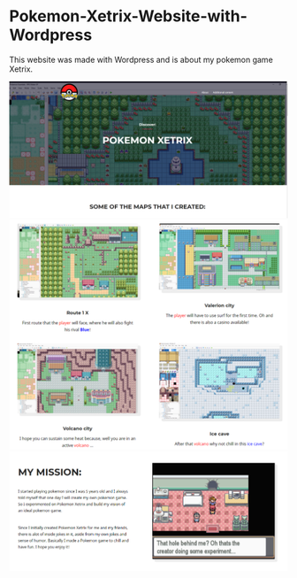 # Pokemon-Xetrix-Website-with-Wordpress
This website was made with Wordpress and is about my pokemon game Xetrix.


![Pokemon Xetrix screenshot 1](https://github.com/chadihoneine/Pokemon-Xetrix-Website-with-Wordpress/blob/main/pokemon-xetrix-screenshot-1.png?raw=true)
![Pokemon Xetrix screenshot 2](https://github.com/chadihoneine/Pokemon-Xetrix-Website-with-Wordpress/blob/main/pokemon-xetrix-screenshot-2.png?raw=true)
![Pokemon Xetrix screenshot 3](https://github.com/chadihoneine/Pokemon-Xetrix-Website-with-Wordpress/blob/main/pokemon-xetrix-screenshot-3.png?raw=true)
